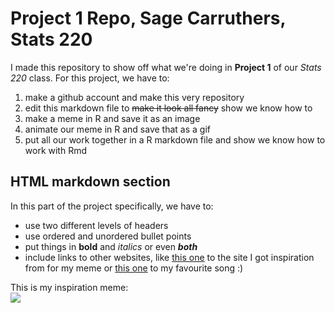 <html>
  <h1>Project 1 Repo, Sage Carruthers, Stats 220</h1>
<body>I made this repository to show off what we're doing in <b>Project 1</b> of our <i>Stats 220</i> class. For this project, we have to: 
<ol>
  <li>make a github account and make this very repository</li>
  <li>edit this markdown file to <s>make it look all fancy</s> show we know how to</li>
  <li>make a meme in R and save it as an image</li>
  <li>animate our meme in R and save that as a gif</li> 
  <li>put all our work together in a R markdown file and show we know how to work with Rmd</li>
</ol>

<h2>HTML markdown section</h2>
In this part of the project specifically, we have to: 
 <ul>
  <li>use two different levels of headers</li>
  <li>use ordered and unordered bullet points</li>
  <li>put things in <b>bold</b> and <i>italics</i> or even <b><i>both</i></b> </li>
  <li>include links to other websites, like <a href="https://knowyourmeme.com/editorials/collections/20-dungeons-and-dragons-memes-to-share-with-your-dnd-group-chat">this one</a> to the site I got inspiration from for my meme or <a href="https://www.youtube.com/watch?v=dQw4w9WgXcQ&feature=youtu.be">this one</a> to my favourite song :) </li>
</ul>

This is my inspiration meme: 
<br>
<img src="https://i.kym-cdn.com/photos/images/newsfeed/002/566/112/b9c.jpg">
</body>
</html>

